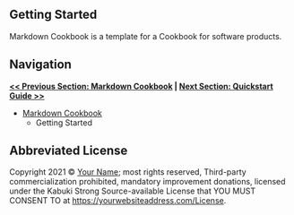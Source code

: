 ## Getting Started

Markdown Cookbook is a template for a Cookbook for software products.

## Navigation

**[<< Previous Section: Markdown Cookbook](../) | [Next Section: Quickstart Guide >>](./quickstart_guide)**

* [Markdown Cookbook](../)
   * Getting Started

## Abbreviated License

Copyright 2021 © [Your Name](https://yourwebsiteaddress.com); most rights reserved, Third-party commercialization prohibited, mandatory improvement donations, licensed under the Kabuki Strong Source-available License that YOU MUST CONSENT TO at <https://yourwebsiteaddress.com/License>.
